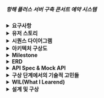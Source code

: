 ##### 항해 플러스 서버 구축 콘서트 예약 시스템

<details>
<summary><b>요구사항</b></summary>

<details>
<summary><b>Description</b></summary>

> 💡 아래 명세를 잘 읽어보고, 서버를 구현합니다.

- `콘서트 예약 서비스`를 구현해 봅니다.
- 대기열 시스템을 구축하고, 예약 서비스는 작업가능한 유저만 수행할 수 있도록 해야합니다.
- 사용자는 좌석예약 시에 미리 충전한 잔액을 이용합니다.
- 좌석 예약 요청시에, 결제가 이루어지지 않더라도 일정 시간동안 다른 유저가 해당 좌석에 접근할 수 없도록 합니다.

</details>

<details>
<summary><b>Requirements</b></summary>

- 아래 5가지 API 를 구현합니다.
    - 유저 토큰 발급 API
    - 예약 가능 날짜 / 좌석 API
    - 좌석 예약 요청 API
    - 잔액 충전 / 조회 API
    - 결제 API
- 각 기능 및 제약사항에 대해 단위 테스트를 반드시 하나 이상 작성하도록 합니다.
- 다수의 인스턴스로 어플리케이션이 동작하더라도 기능에 문제가 없도록 작성하도록 합니다.
- 동시성 이슈를 고려하여 구현합니다.
- 대기열 개념을 고려해 구현합니다.
</details>

<details>
<summary><b>API Specs</b></summary>



1️⃣ **`주요` 유저 대기열 토큰 기능**

- 서비스를 이용할 토큰을 발급받는 API를 작성합니다.
- 토큰은 유저의 UUID 와 해당 유저의 대기열을 관리할 수 있는 정보 ( 대기 순서 or 잔여 시간 등 ) 를 포함합니다.
- 이후 모든 API 는 위 토큰을 이용해 대기열 검증을 통과해야 이용 가능합니다.

> 기본적으로 폴링으로 본인의 대기열을 확인한다고 가정하며, 다른 방안 또한 고려해보고 구현해 볼 수 있습니다.
>

**2️⃣ `기본` 예약 가능 날짜 / 좌석 API**

- 예약가능한 날짜와 해당 날짜의 좌석을 조회하는 API 를 각각 작성합니다.
- 예약 가능한 날짜 목록을 조회할 수 있습니다.
- 날짜 정보를 입력받아 예약가능한 좌석정보를 조회할 수 있습니다.

> 좌석 정보는 1 ~ 50 까지의 좌석번호로 관리됩니다.
>

3️⃣ **`주요` 좌석 예약 요청 API**

- 날짜와 좌석 정보를 입력받아 좌석을 예약 처리하는 API 를 작성합니다.
- 좌석 예약과 동시에 해당 좌석은 그 유저에게 약 5분간 임시 배정됩니다. ( 시간은 정책에 따라 자율적으로 정의합니다. )
- 만약 배정 시간 내에 결제가 완료되지 않는다면 좌석에 대한 임시 배정은 해제되어야 하며 다른 사용자는 예약할 수 없어야 한다.

4️⃣ **`기본`**  **잔액 충전 / 조회 API**

- 결제에 사용될 금액을 API 를 통해 충전하는 API 를 작성합니다.
- 사용자 식별자 및 충전할 금액을 받아 잔액을 충전합니다.
- 사용자 식별자를 통해 해당 사용자의 잔액을 조회합니다.

5️⃣ **`주요` 결제 API**

- 결제 처리하고 결제 내역을 생성하는 API 를 작성합니다.
- 결제가 완료되면 해당 좌석의 소유권을 유저에게 배정하고 대기열 토큰을 만료시킵니다.


</details>

<details>
<summary><b>💡KEY POINT</b></summary>

- 유저간 대기열을 요청 순서대로 정확하게 제공할 방법을 고민해 봅니다.
- 동시에 여러 사용자가 예약 요청을 했을 때, 좌석이 중복으로 배정 가능하지 않도록 합니다.

</details>

</details>





<details>
<summary><b>유저 스토리</b></summary>

### 통합 시나리오

1. 클라이언트가 예약 가능한 날짜와 좌석 정보를 서버에 요청합니다.
2. 서버는 예약 가능한 날짜와 좌석 정보를 반환합니다.
3. 클라이언트가 사용자의 토큰을 요청하여 대기열에 진입합니다.
4. 서버는 대기열에서 사용자의 순서를 확인하고, 유효한 토큰을 발급합니다.
5. 클라이언트가 유효한 토큰을 이용해 좌석 예약을 서버에 요청합니다.
6. 서버는 좌석을 임시 예약하고, 예약 성공 여부를 반환합니다.
7. 예약 성공 시, 클라이언트가 결제를 서버에 요청합니다.
8. 서버는 결제 처리를 완료하고, 좌석 예약을 확정합니다.

### 세부 시나리오

#### 1. 예약 가능한 날짜 및 좌석 조회


1. 클라이언트가 서버에 `/available-dates` API를 호출하여 예약 가능한 날짜 목록을 요청합니다.
2. 서버는 예약 가능한 날짜 목록을 조회하여 클라이언트에 반환합니다.
3. 클라이언트가 특정 날짜를 선택하고, 서버에 `/available-seats` API를 호출하여 해당 날짜의 예약 가능한 좌석 정보를 요청합니다.
4. 서버는 해당 날짜의 예약 가능한 좌석 목록을 조회하여 클라이언트에 반환합니다.


#### 2. 유저 대기열 토큰 발급

1. 클라이언트가 서버에 `/token-request` API를 호출하여 대기열 토큰을 요청합니다.
2. 서버는 사용자의 UUID와 대기열 정보를 기반으로 토큰을 생성합니다.
3. 서버는 대기열에 사용자를 등록하고, 대기열 순서를 관리합니다.
4. 서버는 유효한 토큰을 클라이언트에 전달해야 합니다. 
5. 클라이언트는 대기열 상태를 확인하기 위해 서버에 주기적으로 대기열 상태를 요청(polling)하거나, 서버가 대기열 상태를 클라이언트에 전달(SSE)을 사용하거나 웹소켓을 이용해 통신할 수 있습니다. 
  - **Polling**:
    1. 클라이언트는 일정 주기로 서버에 `/queue-status` API를 호출하여 대기열 상태를 요청합니다.
    2. 서버는 현재 대기열 상태(현재 순서, 잔여 시간 등)를 조회하여 클라이언트에 반환합니다.
  - **SSE**:
    1. 클라이언트는 서버에 `/queue-status-sse` API를 호출하여 SSE 연결을 시작합니다.
    2. 서버는 대기열 상태가 변경될 때마다 클라이언트에 실시간으로 상태 정보를 전송합니다.
  - **WebSocket**:
    1. 클라이언트는 서버와 WebSocket 연결을 설정합니다.
    2. 서버는 대기열 상태가 변경될 때마다 클라이언트에 실시간으로 상태 정보를 전송합니다.


#### 3. 좌석 예약 요청


1. 클라이언트가 서버에 `/reserve-seat` API를 호출하여 좌석 예약 요청을 보냅니다.
2. 서버는 사용자의 토큰을 검증하여 유효성을 확인합니다.
3. 토큰이 유효한 경우, 서버는 해당 좌석을 사용자를 위해 임시 예약합니다.
4. 서버는 임시 예약 시간을 설정하고, 다른 사용자가 해당 좌석에 접근하지 못하도록 합니다.
5. 서버는 예약 성공 여부를 클라이언트에 반환합니다.

#### 4. 결제 처리


1. 클라이언트가 서버에 `/process-paymentEntity` API를 호출하여 결제 요청을 보냅니다.
2. 서버는 사용자의 토큰을 검증하여 유효성을 확인합니다.
3. 토큰이 유효한 경우, 서버는 좌석 예약 정보를 확인합니다.
4. 서버는 결제 처리를 진행합니다.
5. 결제가 성공하면 서버는 좌석 예약을 확정하고, 대기열 토큰을 만료시킵니다.
6. 서버는 결제 성공 메시지를 클라이언트에 반환합니다.
7. 결제가 실패할 경우, 서버는 임시 예약을 취소하고, 클라이언트에 실패 메시지를 반환합니다.

</details>






<details>
<summary><b>시퀀스 다이어그램</b></summary>


## part1: 대기열 생성 및 관리

![sequence-part-1.png](documents%2Fdiagram%2Fsequence-part-1.png)


## part2: 예약/결제

![sequence-part-2.png](documents%2Fdiagram%2Fsequence-part-2.png)

</details>



<details>
<summary><b>아키텍처 구상도</b></summary>

### 아키텍처 

![waiting-queue-archi.png](documents%2Farchitecture%2Fwaiting-queue-archi.png)


</details>



<details>
<summary><b>Milestone</b></summary>

### 마일스톤

#### 1주차 (6월 30일 - 7월 5일)
- **프로젝트 시작 및 초기 설정**
  - 프로젝트 저장소와 초기 폴더 구조를 설정합니다.
  - 프로젝트 요구사항을 분석하고 시나리오 및 시퀀스 다이어그램을 작성합니다.
  - 데이터베이스 스키마와 ERD를 계획하고 설계합니다.
  - Mock API를 작성합니다.

#### 2주차 (7월 6일 - 7월 12일)
- **대기열 시스템 구축**
  - 유저 토큰 발급 API 구현
  - 대기열 관리 시스템 구현
  - WebSocket을 통한 대기열 상태 확인 기능 개발

#### 3주차 (7월 13일 - 7월 19일)
- **예약 및 결제 기능 구현**
  - 예약 가능한 날짜/좌석 조회 API 구현
  - 좌석 예약 요청 API 구현
  - 잔액 충전/조회 API 구현
  - 결제 API 구현

#### 4주차 (7월 20일 - 7월 26일)
- **기능 고도화 및 리팩토링**
  - 코드 리팩토링 및 최적화
  - 유닛 테스트 작성 및 통합 테스트 수행
  - 에러 핸들링 및 예외 처리 강화

#### 5주차 (7월 27일 - 8월 2일)
- **대용량 트래픽 대비 개선**
  - 동시성 이슈 해결 및 성능 최적화
  - 로드 테스트 및 성능 모니터링 도구 설정
  - 다중 인스턴스 환경에서의 동작 확인 및 개선

#### 6주차 (8월 3일 - 8월 9일)
- **트러블 슈팅 및 모니터링**
  - 실시간 모니터링 시스템 구축
  - 로그 관리 및 분석 시스템 설정
  - 장애 대응 시나리오 테스트 및 문서화

#### 7주차 (8월 10일 - 8월 16일)
- **보안 강화 및 검토**
  - API 보안 검토 및 취약점 점검
  - 데이터 보호 및 개인정보 처리 방침 검토
  - 보안 관련 유닛 테스트 및 통합 테스트 수행

#### 8주차 (8월 17일 - 8월 23일)
- **최종 검토 및 배포 준비**
  - 전체 시스템 검토 및 최종 리팩토링
  - 배포 스크립트 작성 및 배포 환경 설정
  - 최종 문서화 및 사용자 가이드 작성

### 요약

- **1주차:** 프로젝트 설정 및 초기 설계.
- **2~3주차:** 기능 구현 (대기열 시스템, 예약 및 결제 기능).
- **4~8주차:** 고도화 및 리팩토링, 대용량 트래픽 트러블 슈팅 대비 개선.



```mermaid
gantt
  title 항해 플러스 서버 구축 콘서트 예약 시스템 마일스톤
  dateFormat  YYYY-MM-DD
  section 초기 설정 및 설계
    프로젝트 설정 및 설계         :done, des1, 2024-06-30, 2024-07-05

  section 기능 구현
    대기열 시스템 구축             :active, dev1, 2024-07-06, 2024-07-11
    예약 및 결제 기능 구현        :active, dev2, 2024-07-14, 2024-07-19

  section 기능 고도화 및 리팩토링
    코드 리팩토링 및 테스트        :active, enh1, 2024-07-20, 2024-07-25

  section 버퍼 기간
    버퍼 기간                     :active, buf1, 2024-07-26, 2024-07-28

  section 대용량 트래픽 대비 개선
    성능 최적화 및 트러블 슈팅     :active, opt1, 2024-07-29, 2024-08-02

  section 버퍼 기간
    버퍼 기간                     :active, buf2, 2024-08-03, 2024-08-04

  section 트러블 슈팅 및 모니터링
    실시간 모니터링 및 로그 관리   :active, mon1, 2024-08-05, 2024-08-09

  section 보안 강화 및 검토
    보안 검토 및 강화             :active, sec1, 2024-08-10, 2024-08-14

  section 버퍼 기간
    버퍼 기간                     :active, buf3, 2024-08-15, 2024-08-16

  section 최종 검토 및 배포 준비
    시스템 검토 및 배포 준비       :active, rel1, 2024-08-17, 2024-08-23

```



</details>






<details>
<summary><b>ERD</b></summary>

### erd

![erd.png](documents%2Ferd%2Ferd.png)


</details>




<details>
<summary><b>API Spec & Mock API</b></summary>


### mock api


</details>




<details>
<summary><b>구상 단계에서의 기술적 고민들</b></summary>

# 구상 단계에서의 기술적 고민들

## 1. 대기열 상태 인지 방법

대기열 상태를 유저에게 전달하는 방법에 대해 고민했다. 

### Polling

- **방법**: Polling 방식은 클라이언트가 일정한 주기로 서버에 대기열 상태를 요청하고, 서버가 해당 정보를 응답하는 방식이다.
- **장점**: Polling은 구현이 간단하다. 
- **해결하는 문제**: 대기열 상태를 주기적으로 업데이트하여 클라이언트가 최신 정보를 얻을 수 있도록 한다. 주기성을 두어 부하를 조절할 수 있다.
- **예상되는 어려움**:
  - 동기적으로 작동하여 서버와 클라이언트 모두에서 성능 최적화가 어렵다. 
  - 실시간성이 떨어지며, 대기열 상태가 자주 변경될 경우 업데이트가 지연될 수 있다.

### Server-Sent Events (SSE)

- **방법**: SSE 방식은 서버가 클라이언트에 실시간으로 대기열 상태를 전송하는 단방향 통신 방식이다. 클라이언트는 초기 연결을 설정한 후 서버에서 보내는 이벤트를 수신한다.

- **장점**: SSE는 서버에서 클라이언트로 실시간 이벤트를 전송할 수 있습니다. 실시간성이 반영된다.

- **해결하는 문제**:
  - 서버에서 클라이언트로의 실시간 데이터 전송을 통해 대기열 상태 변경을 즉시 반영할 수 있다.
  - 클라이언트의 반복적인 요청을 줄여 서버 부하를 감소시킨다.

- **예상되는 어려움**:
  - 많은 클라이언트가 연결될 경우 서버 부하가 증가할 수 있다. 
  - 모든 이벤트에 대해 처리하다 보면, 대규모 트래픽 환경에서 서버 부하가 심해질 수 있다. 특히 이벤트 방식의 비동기 처리를 고려한다면 서버에서 동시에 처리해야 하는 이벤트의 양이 증가하면 큰 부하가 예상된다.

### WebSocket

- **방법**: WebSocket 방식은 서버와 클라이언트 간의 양방향 실시간 통신을 가능하게 한다. 초기 연결 이후 지속적인 연결을 유지하며 데이터 전송 시 오버헤드가 적다.

- **장점**: WebSocket은 양방향 통신을 지원하여 대기열 상태 변경을 실시간으로 주고받을 수 있다.

- **해결하는 문제**:
  - 실시간 데이터 전송을 통해 대기열 상태를 즉시 업데이트하고, 양방향 통신으로 클라이언트와 서버 간 원활한 통신이 가능한다.
  - 효율적인 데이터 전송으로 대규모 트래픽을 처리할 수 있다.

- **예상되는 어려움**:
  - 구현이 복잡하고 방화벽이나 프록시 설정 문제를 겪을 수 있다.
  - 많은 클라이언트가 연결될 경우 서버 자원 소모에 대해 고민해야 한다.
  - 모든 이벤트에 대해 처리하다 보면, 대규모 트래픽 환경에서 서버 부하가 심해질 수 있다. 특히 이벤트 방식의 비동기 처리를 고려한다면 서버에서 동시에 처리해야 하는 이벤트의 양이 증가하면 큰 부하가 예상된다.



### 결론

대규모 서비스에서 웹소켓과 폴링을 선택할 때는, 실시간성과 연결 수용성 및 확장성을 중점으로 생각해보자.  

1. **실시간성이 중요한 경우**:
  - 웹소켓이 더 적합하다. 웹소켓은 실시간 양방향 통신을 제공하여 대기열 상태와 같은 실시간 업데이트를 효과적으로 처리할 수 있다.

2. **대규모 연결 및 확장성**:
  - 폴링이 더 적합할 수 있다. 폴링은 구현이 간단하고, 부하 조절이 용이하여 대규모 트래픽을 관리하기 쉽다. 폴링 주기를 최적화하고 상태 변경 감지를 통해 효율성을 개선할 수 있다.



## 2. 대기열 상태 업데이트 최적화

대기열 상태의 모든 변화를 실시간으로 전부 트래킹하는 것은 서버에 큰 부하를 줄 수 있다고 판단했다. 이에 대한 해결책으로 다음과 같은 방안을 고려했다.

### polling 최적화 

  1. **폴링 간격 최적화**: 클라이언트가 대기열 상태를 확인하는 폴링 주기를 최적화한다. 예를 들어, 초기 대기열에 진입한 사용자는 5초마다 폴링을 하고, 대기열 상위권에 근접한 사용자는 1초마다 폴링을 하도록 조정합니다. 이렇게 하면 서버의 부하를 최소화하면서도 사용자에게 중요한 시점에 실시간성을 제공할 수 있다.

  2. **상태 변경 감지**: 폴링 방식에서는 대기열 상태가 변경될 때만 클라이언트에게 응답하도록 서버를 설정한다. 상태가 변경되지 않았을 경우에는 응답을 보내지 않거나 최소한의 데이터만 전송하여 트래픽과 서버 부하를 줄일 수 있다.

### 이벤트 처리 최적화 

polling 대비 sse나 websocket을 사용하는 방식은 비동기적 프로세스를 이용할 수 있다는 장점이 있다. 그러나 모든 변화를 전부 감지하여 처리하면 서버 내부적으로 과도한 처리량이 발생할 수 있습니다. 이를 해결하기 위해 다음과 같은 방안을 고려했다.

1. **변경 구간 전송**: 대기열 상태의 모든 변화를 실시간으로 전송하는 대신, 대기열의 주요 변화만 전송한다. 예를 들어, 대기열 순서가 10명씩 변할 때마다 클라이언트에게 업데이트를 전송한다. 

2. **우선순위 기반 업데이트**: 대기열 상위에 있는 사용자가 더 자주 업데이트를 받도록 우선순위를 설정한다. 예를 들어, 대기열 상위 10명에게는 상태 변화를 실시간으로 전송하고, 나머지 사용자에게는 일정 간격(e.g. 1분)으로 요약된 상태를 전송한다. 

3. **이벤트 배치 처리**: 상태 변화를 개별적으로 처리하지 않고, 일정 시간 간격으로 배치 처리한다. 예를 들어, 1초 동안 발생한 모든 상태 변화를 모아서 한 번에 전송한다. 




## 3. 대기열 정보를 전달할 때 얼마나 정확해야 할까? 

대기 순서를 대기자들에게 알려주어야 한다는 요구 사항에 대해, 이 순서가 반드시 절대적으로 정확해야 할지에 대해서 고민할 필요가 있다. 대기 순서를 대략적으로 알려주어도 사용자에게 충분한 정보를 제공할 수 있다. 

### 대기열 데이터의 성격 및 특징

대기열 데이터의 성격과 특징을 생각해보자. 

- **변동성이 큰 데이터**: 대기열은 사용자 요청이 계속 들어오고 처리되는 과정에서 실시간으로 변동한다.
- **상대적인 정보**: 대기열은 특성상 상대적인 정보가 중요하다. 즉, 내 앞에 몇 명이 있는지가 절대적인 수치보다 중요하다.
- **예상 대기 시간**: 대기열은 그 자체의 정보보다 그로부터 얼마나 기다리는 시간이 중요하다. 


### 사용자 입장에서의 실질적인 니즈

대기열의 위와 같은 특성을 고려할 때, 실질적인 사용자의 니즈를 생각해보자. 

- **투명성**: 사용자는 자신의 요청이 처리되고 있다는 확신을 원한다. 따라서 본인의 위치 정보에 대한 정보는 어떤식으로든 제공되어야 한다. 
- **예측 가능성**: 사용자들은 자신이 얼마나 기다려야 하는지 알고 싶어 한다. 사용자 입장에서 대기열의 "몇 번째"라는 절대적인 사실 자체보다는 대기 시간이 어느 정도일지에 대한 정보가 더 중요할 수 있다. 
- **실제 알고 싶은 것**: 사용자 입장에서는 자신의 대기 순서가 정확히 몇 번째인지 알기보다는, 대략적인 위치나 예상 대기 시간을 알고 싶어 할 수 있다. 



### 대기 순서를 대략적으로 알려주는 방법

위와 같은 대기열의 특성과 사용자 니즈를 바탕으로, 대기 순서를 대략적으로 알려주는 몇 가지 방법을 고려해보자. 

1. **대기열 그룹화**:
  - 대기열을 여러 개의 그룹으로 나누어 사용자에게 그룹 내에서의 순서를 알려준다. 예를 들어, "당신은 현재 50-100번 그룹에 있습니다"와 같은 방식으로 정보를 제공한다. 이는 대기열의 변동성을 줄이면서도 사용자가 자신의 위치를 대략적으로 알 수 있도록 한다.

2. **ETA(Estimated Time of Arrival) 제공**:
  - 대기열 순서 대신 예상 대기 시간을 알려준다. 예를 들어, "현재 대기 시간은 약 5분입니다"와 같은 방식으로 정보를 제공하여 사용자가 얼마나 기다려야 하는지 알 수 있게 한다. 

3. **확률적 대기열 정보 제공**:
  - 대기열의 상태를 확률적으로 제공하여 사용자가 어느 정도 대기해야 할지를 대략적으로 예측할 수 있게 한다. 예를 들어, "당신은 현재 상위 20%의 대기열에 있습니다"와 같은 정보를 제공한다. 




  
### 결론

대기열은 매우 동적이다. 사용자 요청의 속도와 처리 시간에 따라 실시간으로 변동된다. 유저 수가 많을수록 대기열의 순서가 빠르게 변화할 수 있다. 이런 환경에서 절대적으로 정확한 순서보다 대략적인 순서나 예상 대기 시간을 제공하는 것이 실효성 차원에서 나은 선택일 수 있다.




</details>













<details>
<summary><b>WIL(What I Learend)</b></summary>






## jwt를 사용할 수 없는 이유(Opaque 토큰)

JWT (JSON Web Token)은 사용자 인증 및 정보 교환에 자주 사용되는 방식입니다. 현재 시나리오에서 JWT를 사용하는 것이 적합하지 않은 몇 가지 이유가 있습니다.

### 1. 동적 정보 업데이트의 어려움
JWT는 토큰 생성 시점에 정보를 인코딩하여 발행됩니다. 토큰이 발행된 후에는 토큰에 포함된 정보를 변경할 수 없습니다. 현재 시나리오에서는 사용자의 대기열 순서, 잔여 시간 등과 같은 동적 정보가 자주 변경됩니다. 이러한 정보를 실시간으로 업데이트하고 관리하는데 JWT를 사용하면 너무 많은 오버헤드가 예상됩니다.

### 2. 보안 및 유효성 검사
JWT는 클라이언트가 서버로부터 발급받아 이후 요청 시 포함하여 사용하는 방식입니다. 만약 대기열 토큰이 JWT로 구현된다면, 클라이언트가 토큰을 발급받은 이후에도 토큰의 유효성을 지속적으로 검증하고 대기열 상태를 업데이트하는 것이 어렵습니다. 대기열 시스템에서는 각 요청마다 토큰의 유효성을 확인하고, 대기열 상태를 갱신하며, 동시성 이슈를 관리해야 합니다. JWT는 이러한 요구사항을 충족하기 어렵습니다.

### 3. 토큰 만료 및 갱신
JWT는 만료 시간을 설정할 수 있지만, 만료된 토큰을 갱신하는 과정이 복잡할 수 있습니다. 대기열 시스템에서는 토큰의 유효성을 지속적으로 관리해야 하며, 토큰 만료 시 새로운 토큰을 발급받아야 합니다. 이러한 과정에서 발생할 수 있는 복잡성과 보안 문제를 고려할 때, JWT보다는 상태 저장 방식이 더 적합합니다.


### JWT에 대비되는 Opaque 토큰

Opaque 토큰은 JWT와 대비되는 다음과 같은 특징으로 인해 현재 시나리오에서 더 적합합니다.

1. **불투명성**:
- Opaque 토큰은 클라이언트가 그 내용을 해석할 수 없는 무작위 문자열로 구성됩니다. 토큰 자체에 정보를 포함하지 않으므로, 클라이언트가 토큰의 내용을 알 수 없습니다.

2. **상태 저장 방식 및 실시간성**:
- Opaque 토큰은 서버 측에서 상태 정보를 저장하고 관리합니다. 서버는 토큰과 연관된 모든 정보를 데이터베이스나 메모리에 저장하며, 클라이언트의 요청 시 이 정보를 조회하여 유효성을 검사합니다. 이는 동적 정보의 실시간 업데이트를 가능하게 합니다.
- Opaque 토큰은 서버 측에서 중앙 집중적으로 관리되므로, 토큰의 유효 기간과 상태를 동적으로 조정할 수 있습니다. 이는 대기열 시스템에서 각 사용자의 상태를 실시간으로 관리하고, 필요한 경우 토큰을 갱신하거나 무효화하는 데 적합합니다.

3. **유효성 검사**:
- 각 요청마다 서버에서 토큰의 유효성을 검사합니다. 서버는 내부 상태를 기반으로 토큰의 유효성을 확인하고, 필요할 경우 토큰을 무효화하거나 갱신할 수 있습니다. 이는 대기열 상태와 같은 동적 정보를 효과적으로 관리하는 데 유리합니다.

Opaque 토큰은 클라이언트가 토큰의 내용을 해석할 수 없게 하여 보안을 강화하고, 서버 측에서 상태 정보를 중앙에서 관리할 수 있도록 하는 방식입니다.
이러한 특성으로 사용자 대기열 관리와 같은 시나리오에서 특히 유용하며, JWT보다 적합한 선택이 될 수 있습니다.




</details>





<details>



<summary><b>설계 및 구상</b></summary>


<details>
<summary><b>개략적 규모 측정</b></summary>

## 시스템 규모 가정

- **총 유저 수**: 1,000,000명
- **수용 가능한 관객 수**: 100,000명
- **대기열 진입 유저 수**: 110,000명 (수용 가능한 관객 수의 110%)

## 트래픽 분석

1. **대기열 생성 및 관리**
- 예상 트래픽: 전체 유저가 티켓팅에 동시에 접속한다고 가정.
- 동시 접속 유저 수: 1,000,000명
- 대기열 진입 유저 수: 110,000명
- 대기열 처리율: 분당 10,000명의 유저가 대기열에 진입한다고 가정.
2. **처리열로의 이동**
- 대기열에서 처리열로 이동하는 유저 수는 서버 부하를 고려하여 분당 6,000명으로 제한.
- 처리열로 이동한 유저는 일정 시간(예: 5분) 동안 예약을 시도.
3. **유량 제어**
- 처리열에서는 분당 최대 6,000명의 요청을 처리함으로써 서버의 부하를 관리.
- 예약이 완료되지 않은 유저는 5분 후에 처리열에서 제거됨.

## TPS 및 QPS 산정

1. **대기열 부분**
- 대기열 상태 조회의 QPS: 최대 110,000명의 유저가 대기열 상태를 확인하기 위해 주기적으로 요청을 보낸다고 가정.
- 대기열 상태 조회 QPS: 110,000 / 10 = 11,000 QPS (10초 간격으로 확인 시)
- SSE/WebSocket을 통해 대기열 상태를 실시간으로 전송하는 경우, QPS는 다소 낮아질 수 있다.
2. **처리열 부분**
- 처리열로 이동 시 발생하는 TPS는 분당 6,000명으로 제한.
- 처리열 상태 조회 QPS: 처리열에 있는 유저들이 예약 상태를 주기적으로 확인한다고 가정하면, 약 6,000명의 유저가 1분 동안 6회(10초 간격) 확인.
- 처리열 상태 조회 QPS: 6,000 × 6 = 36,000 QPS
3. **예약 및 결제 (본 API) 부분**
- 각 단계별 유저의 분포를 고려하여 QPS를 계산.
- 예약 가능 좌석 조회 QPS: 처리열 유저들의 50%가 조회 요청 = 6,000 × 0.5 × 2 = 6,000 QPS
- 예약 상태 조회 QPS: 처리열 유저들의 30%가 예약 상태 조회 요청 = 6,000 × 0.3 × 2 = 3,600 QPS
- 결제 처리 QPS: 처리열 유저들의 20%가 결제 요청 = 6,000 × 0.2 × 1 = 1,200 QPS

## 이탈율 고려

실제 예약 단계에서 이탈되는 유저가 5%라고 가정하면, 6,000명의 유저가 처리열로 이동할 때 실제로 예약을 완료하는 유저는 95%인 5,700명.

## 100,000 좌석 마감에 걸리는 시간

- 매 분마다 6,000명이 처리열로 이동하고 이 중 5,700명이 실제로 예약을 완료한다고 가정.
- 따라서, 매 분 5,700명이 예약을 완료.
- 100,000 좌석을 예약하려면 100,000 ÷ 5,700 ≈ 17.54분이 필요.

## 물리 스펙 검토

### 어플리케이션 서버 성능 및 스펙 가정

- **서버 스펙**: AWS m5.large 인스턴스 (vCPU 2개, 메모리 8GB)
- **스프링 부트**: 3.3.1
- **Tomcat**: 9.0
- **TPS**: 인스턴스 당 약 200 TPS (일반적인 웹 애플리케이션 기준)
- **QPS**: 인스턴스 당 약 2,000 QPS (일반적인 웹 애플리케이션 기준)

### DB 서버 성능 및 스펙 가정

- **DB 서버 스펙**: AWS RDS db.m5.large (vCPU 2개, 메모리 8GB)
- **MySQL 버전**: 8.0
- **DB TPS**: 인스턴스 당 약 1,000 TPS (읽기/쓰기 혼합 워크로드 기준)
- **DB QPS**: 인스턴스 당 약 10,000 QPS (읽기 기준)

### 어플리케이션 서버 TPS 및 QPS 감당 가능성 검토

1. **대기열 상태 조회**: 11,000 QPS 필요
- 11,000 QPS / 2,000 QPS = 5.5 ≈ 6대의 m5.large 인스턴스 필요
2. **처리열 상태 조회**: 36,000 QPS 필요
- 36,000 QPS / 2,000 QPS = 18대의 m5.large 인스턴스 필요
3. **예약 및 결제 처리**:
- 예약 가능 좌석 조회: 6,000 QPS
- 예약 상태 조회: 3,600 QPS
- 결제 처리: 1,200 QPS
- 총 10,800 QPS
- 10,800 QPS / 2,000 QPS = 5.4 ≈ 6대의 m5.large 인스턴스 필요

### DB 서버 TPS 및 QPS 감당 가능성 검토

1. **대기열 상태 조회**:
- 11,000 QPS (읽기)
- 11,000 QPS / 10,000 QPS = 1.1 ≈ 2대의 db.m5.large 인스턴스 필요
2. **처리열 상태 조회**:
- 36,000 QPS (읽기)
- 36,000 QPS / 10,000 QPS = 3.6 ≈ 4대의 db.m5.large 인스턴스 필요
3. **예약 및 결제 처리**:
- 예약 가능 좌석 조회: 6,000 QPS (읽기)
- 예약 상태 조회: 3,600 QPS (읽기)
- 결제 처리: 1,200 TPS (쓰기)
- 총 10,800 QPS (읽기) + 1,200 TPS (쓰기)
- 10,800 QPS / 10,000 QPS = 1.08 ≈ 2대의 db.m5.large 인스턴스 필요
- 1,200 TPS / 1,000 TPS = 1.2 ≈ 2대의 db.m5.large 인스턴스 필요

### 트래픽 처리 가능 여부

- **어플리케이션 서버**: 총 6 + 18 + 6 = 30대의 m5.large 인스턴스 필요
- **DB 서버**: 총 2 + 4 + 2 = 8대의 db.m5.large 인스턴스 필요

## 비용 검토

### 어플리케이션 서버 비용

- 필요한 인스턴스 수: 30대
- 시간당 비용: $0.096 USD
- 월간 비용: 30대 * $0.096/시간 * 24시간/일 * 30일/월 = $2,073.60 USD

### DB 서버 비용

- 필요한 인스턴스 수: 8대
- 시간당 비용: $0.114 USD
- 월간 비용: 8대 * $0.114/시간 * 24시간/일 * 30일/월 = $657.60 USD

### 총 비용

- 어플리케이션 서버 월간 비용: $2,073.60 USD
- DB 서버 월간 비용: $657.60 USD
- 총 월간 비용: $2,073.60 + $657.60 = $2,731.20 USD

</details>

</details>

